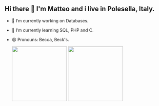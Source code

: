 ## Hi there 👋 I'm Matteo and i live in Polesella, Italy.

- 🔭 I’m currently working on Databases.
- 🌱 I’m currently learning SQL, PHP and C.
- 😄 Pronouns: Becca, Beck's.
  

  <img height=180 src="https://github-readme-stats.vercel.app/api?username=MatteoBeccari05&theme=merko"> <img height=180 src="https://github-readme-stats.vercel.app/api/top-langs?username=MatteoBeccari05&layout=compact&langs_count=8&card_width=320&theme=merko"> 

